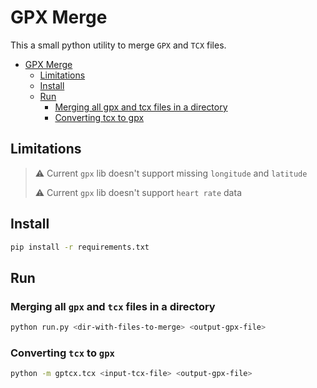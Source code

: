 # GPX Merge

This a small python utility to merge `GPX` and `TCX` files.


<!--ts-->
   * [GPX Merge](#gpx-merge)
      * [Limitations](#limitations)
      * [Install](#install)
      * [Run](#run)
         * [Merging all gpx and tcx files in a directory](#merging-all-gpx-and-tcx-files-in-a-directory)
         * [Converting tcx to gpx](#converting-tcx-to-gpx)

<!-- Added by: jose, at: jue 28 abr 2022 15:43:53 CEST -->

<!--te-->

## Limitations

> ⚠️ Current `gpx` lib doesn't support missing `longitude` and `latitude`
>
> ⚠️ Current `gpx` lib doesn't support `heart rate` data

## Install

```bash
pip install -r requirements.txt
```

## Run

### Merging all `gpx` and `tcx` files in a directory

```bash
python run.py <dir-with-files-to-merge> <output-gpx-file>
```

### Converting `tcx` to `gpx`

```bash
python -m gptcx.tcx <input-tcx-file> <output-gpx-file>
